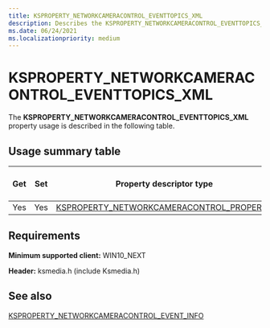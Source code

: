 ```yaml
---
title: KSPROPERTY_NETWORKCAMERACONTROL_EVENTTOPICS_XML
description: Describes the KSPROPERTY_NETWORKCAMERACONTROL_EVENTTOPICS_XML property usage.
ms.date: 06/24/2021
ms.localizationpriority: medium
---
```


# KSPROPERTY_NETWORKCAMERACONTROL_EVENTTOPICS_XML

The **KSPROPERTY_NETWORKCAMERACONTROL_EVENTTOPICS_XML** property usage is described in the following table.

## Usage summary table

| Get | Set | Property descriptor type | Property value type |
|--|--|--|--|
| Yes | Yes | [KSPROPERTY_NETWORKCAMERACONTROL_PROPERTY](/windows-hardware/drivers/ddi/ksmedia/ne-ksmedia-ksproperty_networkcameracontrol_property) | LONG |

## Requirements

**Minimum supported client:** WIN10_NEXT

**Header:** ksmedia.h (include Ksmedia.h)

## See also

[KSPROPERTY_NETWORKCAMERACONTROL_EVENT_INFO](/windows-hardware/drivers/ddi/ksmedia/ns-ksmedia-ksproperty_networkcameracontrol_event_info)
